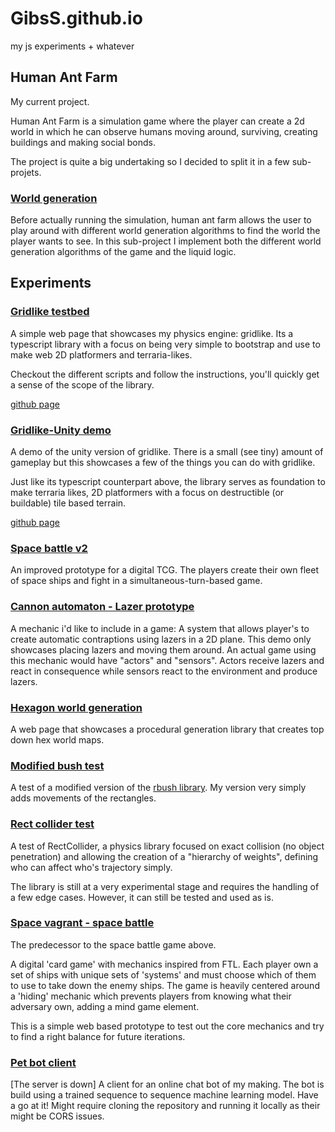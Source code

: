 # GibsS.github.io
my js experiments + whatever

## Human Ant Farm

My current project.

Human Ant Farm is a simulation game where the player can create a 2d world in which he can observe humans moving around, surviving, creating buildings and making social bonds.

The project is quite a big undertaking so I decided to split it in a few sub-projets.

### [World generation](https://gibss.github.io/test/hat/world-gen)

Before actually running the simulation, human ant farm allows the user to play around with different world generation algorithms to find the world the player wants to see. In this sub-project I implement both the different world generation algorithms of the game and the liquid logic.

## Experiments

### [Gridlike testbed](https://gibss.github.io/test/gridlike)

A simple web page that showcases my physics engine: gridlike. Its a typescript library with a focus on being very simple to bootstrap and use to make web 2D platformers and terraria-likes.

Checkout the different scripts and follow the instructions, you'll quickly get a sense of the scope of the library.

[github page](https://github.com/GibsS/gridlike)

### [Gridlike-Unity demo](https://gibss.github.io/test/gridlike-unity/Gridship3/)

A demo of the unity version of gridlike. There is a small (see tiny) amount of gameplay but this showcases a few of the things you can do with gridlike.

Just like its typescript counterpart above, the library serves as foundation to make terraria likes, 2D platformers with a focus on destructible (or buildable) tile based terrain.

[github page](https://github.com/GibsS/gridlike-Unity)

### [Space battle v2](http://space-battle-v2.herokuapp.com/#/board)

An improved prototype for a digital TCG. The players create their own fleet of space ships and fight in a simultaneous-turn-based game.

### [Cannon automaton - Lazer prototype](https://gibss.github.io/test/cannon-automaton/lazer-prototype)

A mechanic i'd like to include in a game: A system that allows player's to create automatic contraptions using lazers in a 2D plane. This demo only showcases placing lazers and moving them around. An actual game using this mechanic would have "actors" and "sensors". Actors receive lazers and react in consequence while sensors react to the environment and produce lazers. 

### [Hexagon world generation](https://gibss.github.io/test/RAE-world-generation)

A web page that showcases a procedural generation library that creates top down hex world maps.

### [Modified bush test](https://gibss.github.io/test/rbush)

A test of a modified version of the [rbush library](https://github.com/mourner/rbush). My version very simply adds movements of the rectangles.

### [Rect collider test](https://gibss.github.io/test/rectCollider/)

A test of RectCollider, a physics library focused on exact collision (no object penetration) and allowing the creation of a "hierarchy of weights", defining who can affect who's trajectory simply.

The library is still at a very experimental stage and requires the handling of a few edge cases. However, it can still be tested and used as is.

### [Space vagrant - space battle](https://space-vagrant-prototype.herokuapp.com/#/board)

The predecessor to the space battle game above.

A digital 'card game' with mechanics inspired from FTL. Each player own a set
of ships with unique sets of 'systems' and must choose which of them to use to
take down the enemy ships. The game is heavily centered around a 'hiding'
mechanic which prevents players from knowing what their adversary own, adding a
mind game element.

This is a simple web based prototype to test out the core mechanics and try to
find a right balance for future iterations.

### [Pet bot client](https://gibss.github.io/test/pet-bot-client/)

[The server is down]
A client for an online chat bot of my making. The bot is build using a trained sequence to sequence machine learning model. Have a go at it!
Might require cloning the repository and running it locally as their might be CORS issues.
